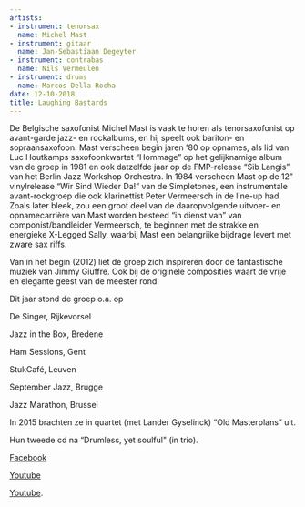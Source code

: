 ```yaml
---
artists:
- instrument: tenorsax
  name: Michel Mast
- instrument: gitaar
  name: Jan-Sebastiaan Degeyter
- instrument: contrabas
  name: Nils Vermeulen
- instrument: drums
  name: Marcos Della Rocha
date: 12-10-2018
title: Laughing Bastards
---
```

De Belgische saxofonist Michel Mast is vaak te horen als tenorsaxofonist op avant-garde jazz- en 
rockalbums, en hij speelt ook bariton- en sopraansaxofoon. Mast verscheen begin jaren '80 op opnames, 
als lid van Luc Houtkamps saxofoonkwartet “Hommage” op het gelijknamige album van de groep in 1981 en 
ook datzelfde jaar op de FMP-release “Sib Langis” van het Berlin Jazz Workshop Orchestra. In 1984 
verscheen Mast op de 12” vinylrelease “Wir Sind Wieder Da!” van de Simpletones, een instrumentale 
avant-rockgroep die ook klarinettist Peter Vermeersch in de line-up had. Zoals later bleek, zou een 
groot deel van de daaropvolgende uitvoer- en opnamecarrière van Mast worden besteed “in dienst van” van 
componist/bandleider Vermeersch, te beginnen met de strakke en energieke X-Legged Sally, waarbij Mast 
een belangrijke bijdrage levert met zware sax riffs. 

Van in het begin (2012) liet de groep zich inspireren door de fantastische muziek van Jimmy Giuffre. Ook 
bij de originele composities waart de vrije en elegante geest van de meester rond. 

Dit jaar stond de groep o.a. op 

De Singer, Rijkevorsel 

Jazz in the Box, Bredene 

Ham Sessions, Gent 

StukCafé, Leuven 

September Jazz, Brugge 

Jazz Marathon, Brussel 

In 2015 brachten ze in quartet (met Lander Gyselinck) “Old Masterplans” uit. 

Hun tweede cd na “Drumless, yet soulful" (in trio).

[Facebook](https://www.facebook.com/laughingbastards/) 

[Youtube](https://www.youtube.com/watch?v=ZFTpOxYlNPk) 

[Youtube](https://www.youtube.com/watch?v=uhJSfVvSNXs&feature=youtu.be).